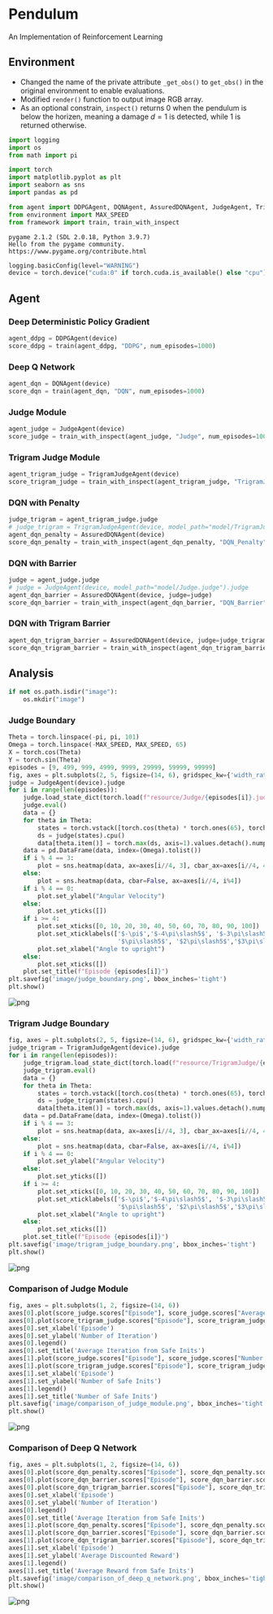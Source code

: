 # Pendulum
An Implementation of Reinforcement Learning
## Environment
- Changed the name of the private attribute `_get_obs()` to `get_obs()` in the original environment to enable evaluations.
- Modified `render()` function to output image RGB array.
- As an optional constrain, `inspect()` returns $0$ when the pendulum is below the horizen, meaning a damage $d=1$ is detected, while $1$ is returned otherwise.


```python
import logging
import os
from math import pi

import torch
import matplotlib.pyplot as plt
import seaborn as sns
import pandas as pd

from agent import DDPGAgent, DQNAgent, AssuredDQNAgent, JudgeAgent, TrigramJudgeAgent
from environment import MAX_SPEED
from framework import train, train_with_inspect
```

    pygame 2.1.2 (SDL 2.0.18, Python 3.9.7)
    Hello from the pygame community. https://www.pygame.org/contribute.html



```python
logging.basicConfig(level="WARNING")
device = torch.device("cuda:0" if torch.cuda.is_available() else "cpu")
```

## Agent
### Deep Deterministic Policy Gradient


```python
agent_ddpg = DDPGAgent(device)
score_ddpg = train(agent_ddpg, "DDPG", num_episodes=1000)
```

### Deep Q Network


```python
agent_dqn = DQNAgent(device)
score_dqn = train(agent_dqn, "DQN", num_episodes=1000)
```

### Judge Module


```python
agent_judge = JudgeAgent(device)
score_judge = train_with_inspect(agent_judge, "Judge", num_episodes=100000)
```

### Trigram Judge Module


```python
agent_trigram_judge = TrigramJudgeAgent(device)
score_trigram_judge = train_with_inspect(agent_trigram_judge, "TrigramJudge", num_episodes=100000)
```

### DQN with Penalty


```python
judge_trigram = agent_trigram_judge.judge
# judge_trigram = TrigramJudgeAgent(device, model_path="model/TrigramJudge.judge").judge
agent_dqn_penalty = AssuredDQNAgent(device)
score_dqn_penalty = train_with_inspect(agent_dqn_penalty, "DQN_Penalty", num_episodes=10000, judge=judge_trigram)
```

### DQN with Barrier


```python
judge = agent_judge.judge
# judge = JudgeAgent(device, model_path="model/Judge.judge").judge
agent_dqn_barrier = AssuredDQNAgent(device, judge=judge)
score_dqn_barrier = train_with_inspect(agent_dqn_barrier, "DQN_Barrier", num_episodes=10000, judge=judge)
```

### DQN with Trigram Barrier


```python
agent_dqn_trigram_barrier = AssuredDQNAgent(device, judge=judge_trigram)
score_dqn_trigram_barrier = train_with_inspect(agent_dqn_trigram_barrier, "DQN_TrigramBarrier", num_episodes=10000, judge=judge_trigram)
```

## Analysis


```python
if not os.path.isdir("image"):
    os.mkdir("image")
```

### Judge Boundary


```python
Theta = torch.linspace(-pi, pi, 101)
Omega = torch.linspace(-MAX_SPEED, MAX_SPEED, 65)
X = torch.cos(Theta)
Y = torch.sin(Theta)
episodes = [9, 499, 999, 4999, 9999, 29999, 59999, 99999]
fig, axes = plt.subplots(2, 5, figsize=(14, 6), gridspec_kw={'width_ratios':[1,1,1,1,0.08]})
judge = JudgeAgent(device).judge
for i in range(len(episodes)):
    judge.load_state_dict(torch.load(f"resource/Judge/{episodes[i]}.judge"))
    judge.eval()
    data = {}
    for theta in Theta:
        states = torch.vstack([torch.cos(theta) * torch.ones(65), torch.sin(theta) * torch.ones(65), -Omega]).T.to(device)
        ds = judge(states).cpu()
        data[theta.item()] = torch.max(ds, axis=1).values.detach().numpy()
    data = pd.DataFrame(data, index=(Omega).tolist())
    if i % 4 == 3:
        plot = sns.heatmap(data, ax=axes[i//4, 3], cbar_ax=axes[i//4, 4])
    else:
        plot = sns.heatmap(data, cbar=False, ax=axes[i//4, i%4])
    if i % 4 == 0:
        plot.set_ylabel("Angular Velocity")
    else:
        plot.set_yticks([])
    if i >= 4:
        plot.set_xticks([0, 10, 20, 30, 40, 50, 60, 70, 80, 90, 100])
        plot.set_xticklabels(['$-\pi$','$-4\pi\slash5$', '$-3\pi\slash5$', '$-2\pi\slash5$', '$-\pi\slash5$', '0', 
                              '$\pi\slash5$', '$2\pi\slash5$','$3\pi\slash5$', '$4\pi\slash5$', '$\pi$'])
        plot.set_xlabel("Angle to upright")
    else:
        plot.set_xticks([])
    plot.set_title(f"Episode {episodes[i]}")
plt.savefig('image/judge_boundary.png', bbox_inches='tight')
plt.show()
```


    
![png](image/judge_boundary.png)
    


### Trigram Judge Boundary


```python
fig, axes = plt.subplots(2, 5, figsize=(14, 6), gridspec_kw={'width_ratios':[1,1,1,1,0.08]})
judge_trigram = TrigramJudgeAgent(device).judge
for i in range(len(episodes)):
    judge_trigram.load_state_dict(torch.load(f"resource/TrigramJudge/{episodes[i]}.judge"))
    judge_trigram.eval()
    data = {}
    for theta in Theta:
        states = torch.vstack([torch.cos(theta) * torch.ones(65), torch.sin(theta) * torch.ones(65), -Omega]).T.to(device)
        ds = judge_trigram(states).cpu()
        data[theta.item()] = torch.max(ds, axis=1).values.detach().numpy()
    data = pd.DataFrame(data, index=(Omega).tolist())
    if i % 4 == 3:
        plot = sns.heatmap(data, ax=axes[i//4, 3], cbar_ax=axes[i//4, 4])
    else:
        plot = sns.heatmap(data, cbar=False, ax=axes[i//4, i%4])
    if i % 4 == 0:
        plot.set_ylabel("Angular Velocity")
    else:
        plot.set_yticks([])
    if i >= 4:
        plot.set_xticks([0, 10, 20, 30, 40, 50, 60, 70, 80, 90, 100])
        plot.set_xticklabels(['$-\pi$','$-4\pi\slash5$', '$-3\pi\slash5$', '$-2\pi\slash5$', '$-\pi\slash5$', '0', 
                              '$\pi\slash5$', '$2\pi\slash5$','$3\pi\slash5$', '$4\pi\slash5$', '$\pi$'])
        plot.set_xlabel("Angle to upright")
    else:
        plot.set_xticks([])
    plot.set_title(f"Episode {episodes[i]}")
plt.savefig('image/trigram_judge_boundary.png', bbox_inches='tight')
plt.show()
```


    
![png](image/trigram_judge_boundary.png)
    


### Comparison of Judge Module


```python
fig, axes = plt.subplots(1, 2, figsize=(14, 6))
axes[0].plot(score_judge.scores["Episode"], score_judge.scores["Average Iteration from Safe Inits"], 'b-', label='bigram')
axes[0].plot(score_trigram_judge.scores["Episode"], score_trigram_judge.scores["Average Iteration from Safe Inits"], 'r-', label='trigram')
axes[0].set_xlabel('Episode')
axes[0].set_ylabel('Number of Iteration')
axes[0].legend()
axes[0].set_title('Average Iteration from Safe Inits')
axes[1].plot(score_judge.scores["Episode"], score_judge.scores["Number of Safe Inits"], 'b-', label='bigram')
axes[1].plot(score_trigram_judge.scores["Episode"], score_trigram_judge.scores["Number of Safe Inits"], 'r-', label='trigram')
axes[1].set_xlabel('Episode')
axes[1].set_ylabel('Number of Safe Inits')
axes[1].legend()
axes[1].set_title('Number of Safe Inits')
plt.savefig('image/comparison_of_judge_module.png', bbox_inches='tight')
plt.show()
```


    
![png](image/comparison_of_judge_module.png)
    


### Comparison of Deep Q Network


```python
fig, axes = plt.subplots(1, 2, figsize=(14, 6))
axes[0].plot(score_dqn_penalty.scores["Episode"], score_dqn_penalty.scores["Average Iteration from Safe Inits"], 'b-', label='training with penalty\ntrigram criterion')
axes[0].plot(score_dqn_barrier.scores["Episode"], score_dqn_barrier.scores["Average Iteration from Safe Inits"], 'g-', label='training with barrier')
axes[0].plot(score_dqn_trigram_barrier.scores["Episode"], score_dqn_trigram_barrier.scores["Average Iteration from Safe Inits"], 'r-', label='training with trigram barrier')
axes[0].set_xlabel('Episode')
axes[0].set_ylabel('Number of Iteration')
axes[0].legend()
axes[0].set_title('Average Iteration from Safe Inits')
axes[1].plot(score_dqn_penalty.scores["Episode"], score_dqn_penalty.scores["Average Reward from Safe Inits"], 'b-', label='training with penalty\ntrigram criterion')
axes[1].plot(score_dqn_barrier.scores["Episode"], score_dqn_barrier.scores["Average Reward from Safe Inits"], 'g-', label='training with barrier')
axes[1].plot(score_dqn_trigram_barrier.scores["Episode"], score_dqn_trigram_barrier.scores["Average Reward from Safe Inits"], 'r-', label='training with trigram barrier')
axes[1].set_xlabel('Episode')
axes[1].set_ylabel('Average Discounted Reward')
axes[1].legend()
axes[1].set_title('Average Reward from Safe Inits')
plt.savefig('image/comparison_of_deep_q_network.png', bbox_inches='tight')
plt.show()
```


    
![png](image/comparison_of_deep_q_network.png)
    

